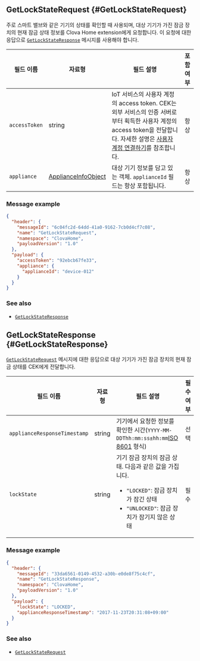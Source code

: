 ## GetLockStateRequest {#GetLockStateRequest}
주로 스마트 밸브와 같은 기기의 상태를 확인할 때 사용되며, 대상 기기가 가진 잠금 장치의 현재 잠금 상태 정보를 Clova Home extension에게 요청합니다. 이 요청에 대한 응답으로 [`GetLockStateResponse`](#GetLockStateResponse) 메시지를 사용해야 합니다.

| 필드 이름       | 자료형    | 필드 설명                     | 포함 여부 |
|---------------|---------|-----------------------------|:---------:|
| `accessToken`      | string                                  | IoT 서비스의 사용자 계정의 access token. CEK는 외부 서비스의 인증 서버로부터 획득한 사용자 계정의 access token을 전달합니다. 자세한 설명은 [사용자 계정 연결하기](/CEK/Guides/Link_User_Account.md)를 참조합니다.                          | 항상    |
| `appliance`        | [ApplianceInfoObject](/CEK/References/ClovaHomeInterface/Shared_Objects.md#ApplianceInfoObject)     | 대상 기기 정보를 담고 있는 객체. `applianceId` 필드는 항상 포함됩니다.     | 항상    |

### Message example

```json
{
  "header": {
    "messageId": "6c04fc2d-64dd-41a0-9162-7cb0d4cf7c08",
    "name": "GetLockStateRequest",
    "namespace": "ClovaHome",
    "payloadVersion": "1.0"
  },
  "payload": {
    "accessToken": "92ebcb67fe33",
    "appliance": {
      "applianceId": "device-012"
    }
  }
}
```

### See also
* [`GetLockStateResponse`](#GetLockStateResponse)

## GetLockStateResponse {#GetLockStateResponse}
[`GetLockStateRequest`](#GetLockStateRequest) 메시지에 대한 응답으로 대상 기기가 가진 잠금 장치의 현재 잠금 상태를 CEK에게 전달합니다.

| 필드 이름       | 자료형    | 필드 설명                     | 필수 여부 |
|---------------|---------|-----------------------------|:---------:|
| `applianceResponseTimestamp` | string | 기기에서 요청한 정보를 확인한 시간(`YYYY-MM-DDThh:mm:ss±hh:mm`<a href="https://en.wikipedia.org/wiki/ISO_8601#Combined_date_and_time_representations" target="_blank">ISO 8601</a> 형식)     | 선택    |
| `lockState`                  | string | 기기 잠금 장치의 잠금 상태. 다음과 같은 값을 가집니다. <ul><li><code>"LOCKED"</code>: 잠금 장치가 잠긴 상태</li><li><code>"UNLOCKED"</code>: 잠금 장치가 잠기지 않은 상태</li></ul> | 필수    |


### Message example

```json
{
  "header": {
    "messageId": "33da6561-0149-4532-a30b-e0de8f75c4cf",
    "name": "GetLockStateResponse",
    "namespace": "ClovaHome",
    "payloadVersion": "1.0"
  },
  "payload": {
    "lockState": "LOCKED",
    "applianceResponseTimestamp": "2017-11-23T20:31:08+09:00"
  }
}
```

### See also
* [`GetLockStateRequest`](#GetLockStateRequest)
